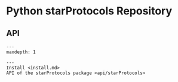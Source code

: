 # Python starProtocols Repository

## API

```{toctree}
---
maxdepth: 1

---
Install <install.md>
API of the starProtocols package <api/starProtocols>
```

